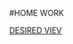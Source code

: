 #HOME WORK

[DESIRED VIEV](https://www.fiverr.com/hafizaliahmad11/html-and-css-login-form-within-24-hours)
